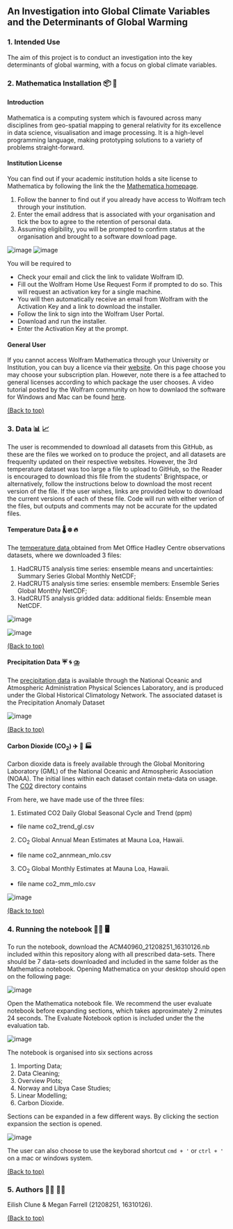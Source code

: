 ## An Investigation into Global Climate Variables and the Determinants of Global Warming


### 1. Intended Use 

The aim of this project is to conduct an investigation into the key determinants of global warming, with a focus on global climate variables. 

###  2. Mathematica Installation 📦 📂

#### Introduction

Mathematica is a computing system which is favoured across many disciplines from geo-spatial mapping to general relativity for its excellence in data science, visualisation and image processing. It is a high-level programming language, making prototyping solutions to a variety of problems straight-forward.

#### Institution License

You can find out if your academic institution holds a site license to Mathematica by following the link the the [Mathematica homepage](https://www.wolfram.com/mathematica/).
1. Follow the banner to find out if you already have access to Wolfram tech through your institution.
2. Enter the email address that is associated with your organisation and tick the box to agree to the retention of personal data.
3. Assuming eligibility, you will be prompted to confirm status at the organisation and brought to a software download page.

![image](https://user-images.githubusercontent.com/60405870/181994454-1c5c3f40-ea87-4553-a6c1-9dc94f1ab1a3.png)
![image](https://user-images.githubusercontent.com/60405870/181994582-3907f6c3-e576-4469-9237-802dd11dc9f1.png)

You will be required to 
- Check your email and click the link to validate Wolfram ID.
- Fill out the Wolfram Home Use Request Form if prompted to do so. This will request an activation key for a single machine.
- You will then automatically receive an email from Wolfram with the Activation Key and a link to download the installer.
- Follow the link to sign into the Wolfram User Portal.
- Download and run the installer.
- Enter the Activation Key at the prompt.

#### General User

If you cannot access Wolfram Mathematica through your University or Institution, you can buy a licence via their [website](https://www.wolfram.com/mathematica/pricing/). On this page choose you may choose your subscription plan. However, note there is a fee attached to general licenses according to which package the user chooses. A video tutorial posted by the Wolfram community on how to downlaod the software for Windows and Mac can be found [here](https://community.wolfram.com/groups/-/m/t/2332560?sortMsg=Replies).

[(Back to top)](#an-investigation-into-global-climate-variables-and-the-determinants-of-global-warming)



### 3. Data 📊 📈 
The user is recommended to download all datasets from this GitHub, as these are the files we worked on to produce the project, and all datasets are frequenlty updated on their respective websites. However, the 3rd temperature dataset was too large a file to upload to GitHub, so the Reader is encouraged to download this file from the students' Brightspace, or alternatively, follow the instructions below to download the most recent version of the file. If the user wishes, links are provided below to download the current versions of each of these file. Code will run with either verion of the files, but outputs and comments may not be accurate for the updated files.

#### Temperature Data 🌡️ ❄️ 🔥

The [temperature data ](https://www.metoffice.gov.uk/hadobs/hadcrut5/data/current/download.html )
obtained from Met Office Hadley Centre observations datasets, where we downloaded 3 files:

1. HadCRUT5 analysis time series: ensemble means and uncertainties: Summary Series Global Monthly NetCDF;
2. HadCRUT5 analysis time series: ensemble members: Ensemble Series Global Monthly NetCDF;
3. HadCRUT5 analysis gridded data: additional fields: Ensemble mean NetCDF.

![image](https://user-images.githubusercontent.com/60405870/181915878-c8c1037c-0570-4d1c-9007-99b6ca751970.png)

![image](https://user-images.githubusercontent.com/60405870/181915981-1f0f87f2-8767-49b3-8359-50ffc74eacb2.png)

[(Back to top)](#an-investigation-into-global-climate-variables-and-the-determinants-of-global-warming)

#### Precipitation Data ☔ 🌀 ⛈️

The [precipitation data](https://downloads.psl.noaa.gov/Datasets/ghcngridded/)
is available through the National Oceanic and Atmospheric Administration Physical Sciences
Laboratory, and is produced under the Global Historical Climatology Network. 
The associated dataset is the Precipitation Anomaly Dataset

![image](https://user-images.githubusercontent.com/60405870/181916247-9e4269f5-2747-4bd1-8157-8f12b6bc42c7.png)

[(Back to top)](#an-investigation-into-global-climate-variables-and-the-determinants-of-global-warming)

#### Carbon Dioxide (CO$_2$) ✈️ 🚛 🏭 

Carbon dioxide data is freely available through the Global Monitoring Laboratory (GML) of the National Oceanic and Atmospheric Association (NOAA). The initial lines within each dataset contain meta-data on usage. The [CO2](https://gml.noaa.gov/aftp/products/trends/co2/) directory contains 

From here, we have made use of the three files:

1. Estimated CO2 Daily Global Seasonal Cycle and Trend (ppm)

* file name co2_trend_gl.csv

2. CO$_2$ Global Annual Mean Estimates at Mauna Loa, Hawaii.

* file name co2_annmean_mlo.csv

3. CO$_2$ Global Monthly Estimates at Mauna Loa, Hawaii.

* file name co2_mm_mlo.csv

![image](https://user-images.githubusercontent.com/60405870/181995301-0a1cd818-31da-40e0-9e22-81c0ed7facc5.png)


[(Back to top)](#an-investigation-into-global-climate-variables-and-the-determinants-of-global-warming)

### 4. Running the notebook 🏃‍♀️ 🖥️ 

To run the notebook, download the ACM40960_21208251_16310126.nb included within this repository along with all prescribed data-sets. There should be 7 data-sets downloaded and included in the same folder as the Mathematica notebook. Opening Mathematica on your desktop should open on the following page:

![image](https://user-images.githubusercontent.com/60405870/181854711-00dee655-c37b-4269-975c-086cbe729d64.png)

Open the Mathematica notebook file. We recommend the user evaluate notebook before expanding sections, which takes approximately 2 minutes 24 seconds. The Evaluate Notebook option is included under the the evaluation tab.

![image](https://user-images.githubusercontent.com/60405870/181855350-fdfb1e80-435b-4ee1-be20-a5cf0ba6ca86.png)

The notebook is organised into six sections across 
1. Importing Data;
2. Data Cleaning;
3. Overview Plots;
4. Norway and Libya Case Studies;
5. Linear Modelling;
6. Carbon Dioxide.

Sections can be expanded in a few different ways. By clicking the section expansion the section is opened.

![image](https://user-images.githubusercontent.com/60405870/181996215-3151a25d-47d4-4bc6-85c9-372d45e17587.png)

The user can also choose to use the keyborad shortcut `cmd + '` or `ctrl + '` on a mac or windows system.

[(Back to top)](#an-investigation-into-global-climate-variables-and-the-determinants-of-global-warming)

### 5. Authors 👩‍🔬 👩‍🔬

 
Eilish Clune & Megan Farrell (21208251, 16310126).

[(Back to top)](#an-investigation-into-global-climate-variables-and-the-determinants-of-global-warming)
